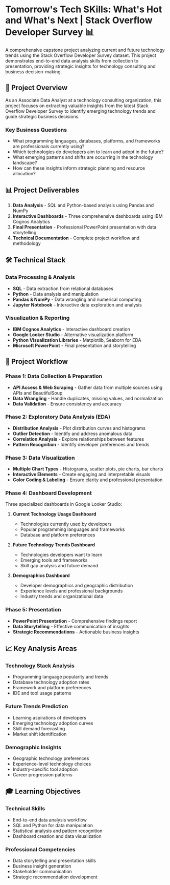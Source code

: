 # Tomorrow's Tech SKills: What's Hot and What's Next | Stack Overflow Developer Survey 📊

A comprehensive capstone project analyzing current and future technology trends using the Stack Overflow Developer Survey dataset. This project demonstrates end-to-end data analysis skills from collection to presentation, providing strategic insights for technology consulting and business decision-making.

## 🎯 Project Overview

As an Associate Data Analyst at a technology consulting organization, this project focuses on extracting valuable insights from the latest Stack Overflow Developer Survey to identify emerging technology trends and guide strategic business decisions.

### Key Business Questions
- What programming languages, databases, platforms, and frameworks are professionals currently using?
- Which technologies do developers aim to learn and adopt in the future?
- What emerging patterns and shifts are occurring in the technology landscape?
- How can these insights inform strategic planning and resource allocation?

## 📊 Project Deliverables

1. **Data Analysis** - SQL and Python-based analysis using Pandas and NumPy
2. **Interactive Dashboards** - Three comprehensive dashboards using IBM Cognos Analytics
3. **Final Presentation** - Professional PowerPoint presentation with data storytelling
4. **Technical Documentation** - Complete project workflow and methodology

## 🛠️ Technical Stack

### Data Processing & Analysis
- **SQL** - Data extraction from relational databases
- **Python** - Data analysis and manipulation
- **Pandas & NumPy** - Data wrangling and numerical computing
- **Jupyter Notebook** - Interactive data exploration and analysis

### Visualization & Reporting
- **IBM Cognos Analytics** - Interactive dashboard creation
- **Google Looker Studio** - Alternative visualization platform
- **Python Visualization Libraries** - Matplotlib, Seaborn for EDA
- **Microsoft PowerPoint** - Final presentation and storytelling

## 🔄 Project Workflow

### Phase 1: Data Collection & Preparation
- **API Access & Web Scraping** - Gather data from multiple sources using APIs and BeautifulSoup
- **Data Wrangling** - Handle duplicates, missing values, and normalization
- **Data Validation** - Ensure consistency and accuracy

### Phase 2: Exploratory Data Analysis (EDA)
- **Distribution Analysis** - Plot distribution curves and histograms
- **Outlier Detection** - Identify and address anomalous data
- **Correlation Analysis** - Explore relationships between features
- **Pattern Recognition** - Identify developer preferences and trends

### Phase 3: Data Visualization
- **Multiple Chart Types** - Histograms, scatter plots, pie charts, bar charts
- **Interactive Elements** - Create engaging and interpretable visuals
- **Color Coding & Labeling** - Ensure clarity and professional presentation

### Phase 4: Dashboard Development
Three specialized dashboards in Google Looker Studio:

1. **Current Technology Usage Dashboard**
   - Technologies currently used by developers
   - Popular programming languages and frameworks
   - Database and platform preferences

2. **Future Technology Trends Dashboard**
   - Technologies developers want to learn
   - Emerging tools and frameworks
   - Skill gap analysis and future demand

3. **Demographics Dashboard**
   - Developer demographics and geographic distribution
   - Experience levels and professional backgrounds
   - Industry trends and organizational data

### Phase 5: Presentation
- **PowerPoint Presentation** - Comprehensive findings report
- **Data Storytelling** - Effective communication of insights
- **Strategic Recommendations** - Actionable business insights

## 📈 Key Analysis Areas

### Technology Stack Analysis
- Programming language popularity and trends
- Database technology adoption rates
- Framework and platform preferences
- IDE and tool usage patterns

### Future Trends Prediction
- Learning aspirations of developers
- Emerging technology adoption curves
- Skill demand forecasting
- Market shift identification

### Demographic Insights
- Geographic technology preferences
- Experience-level technology choices
- Industry-specific tool adoption
- Career progression patterns

## 🎓 Learning Objectives

### Technical Skills
- End-to-end data analysis workflow
- SQL and Python for data manipulation
- Statistical analysis and pattern recognition
- Dashboard creation and data visualization

### Professional Competencies
- Data storytelling and presentation skills
- Business insight generation
- Stakeholder communication
- Strategic recommendation development
